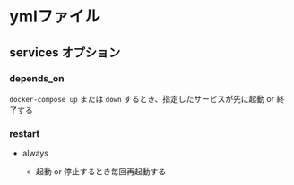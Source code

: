 # ymlファイル

## services オプション

### depends_on

`docker-compose up` または `down` するとき、指定したサービスが先に起動 or 終了する

### restart

- always

  - 起動 or 停止するとき毎回再起動する
